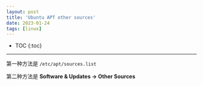 ```yaml
---
layout: post
title: 'Ubuntu APT other sources'
date: 2023-01-24
tags: [linux]
---
```



* TOC 
{:toc}

---


第一种方法是 `/etc/apt/sources.list`

第二种方法是 **Software & Updates -> Other Sources**


